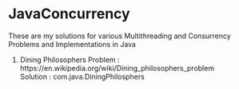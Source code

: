 # JavaConcurrency

These are my solutions for various Multithreading and Consurrency Problems and Implementations in Java

<ol>
<li>Dining Philosophers Problem : https://en.wikipedia.org/wiki/Dining_philosophers_problem<br>
  Solution : com.java.DiningPhilosphers
 </li>
</ol>

